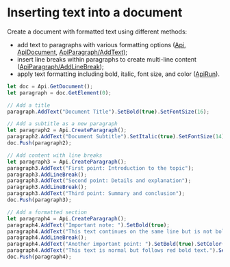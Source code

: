 # Inserting text into a document

Create a document with formatted text using different methods:

- add text to paragraphs with various formatting options ([Api](../../usage-api/text-document-api/Api/Api.md), [ApiDocument](../../usage-api/text-document-api/ApiDocument/ApiDocument.md), [ApiParagraph/AddText](../../usage-api/text-document-api/ApiParagraph/Methods/AddText.md));
- insert line breaks within paragraphs to create multi-line content ([ApiParagraph/AddLineBreak](../../usage-api/text-document-api/ApiParagraph/Methods/AddLineBreak.md));
- apply text formatting including bold, italic, font size, and color ([ApiRun](../../usage-api/text-document-api/ApiRun/ApiRun.md)).

``` ts editor-docx
let doc = Api.GetDocument();
let paragraph = doc.GetElement(0);

// Add a title
paragraph.AddText("Document Title").SetBold(true).SetFontSize(16);

// Add a subtitle as a new paragraph
let paragraph2 = Api.CreateParagraph();
paragraph2.AddText("Document Subtitle").SetItalic(true).SetFontSize(14);
doc.Push(paragraph2);

// Add content with line breaks
let paragraph3 = Api.CreateParagraph();
paragraph3.AddText("First point: Introduction to the topic");
paragraph3.AddLineBreak();
paragraph3.AddText("Second point: Details and explanation");
paragraph3.AddLineBreak();
paragraph3.AddText("Third point: Summary and conclusion");
doc.Push(paragraph3);

// Add a formatted section
let paragraph4 = Api.CreateParagraph();
paragraph4.AddText("Important note: ").SetBold(true);
paragraph4.AddText("This text continues on the same line but is not bold.");
paragraph4.AddLineBreak();
paragraph4.AddText("Another important point: ").SetBold(true).SetColor(255, 0, 0);
paragraph4.AddText("This text is normal but follows red bold text.").SetColor(0, 0, 0);
doc.Push(paragraph4);
```
